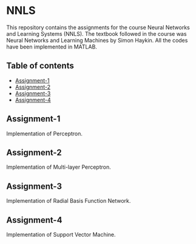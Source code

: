 # NNLS

This repository contains the assignments for the course Neural Networks and Learning Systems (NNLS). The textbook followed in the course was Neural Networks and Learning Machines by Simon Haykin.
All the codes have been implemented in MATLAB.

## Table of contents
* [Assignment-1](#Assignment-1)
* [Assignment-2](#Assignment-2)
* [Assignment-3](#Assignment-3)
* [Assignment-4](#Assignment-4)

## Assignment-1

Implementation of Perceptron.

## Assignment-2

Implementation of Multi-layer Perceptron.

## Assignment-3

Implementation of Radial Basis Function Network.

## Assignment-4

Implementation of Support Vector Machine.

